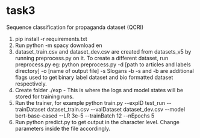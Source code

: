 # task3
Sequence classification for propaganda dataset (QCRI)

1. pip install -r requirements.txt 
2. Run python -m spacy download en
3. dataset_train.csv and dataset_dev.csv are created from datasets_v5 by running preprocess.py on it. To create a different 
dataset, run preprocess.py 
eg: python preprocess.py -d [path to articles and labels directory] -o [name of output file] -s Slogans -b
-s and -b are additional flags used to get binary label dataset and bio formatted dataset respectively. 
4. Create folder ./exp - This is where the logs and model states will be stored for training runs. 
5. Run the trainer, for example 
python train.py --expID test_run --trainDataset dataset_train.csv --valDataset dataset_dev.csv --model bert-base-cased --LR 3e-5 --trainBatch 12 --nEpochs 5
6. Run python predict.py to get output in the character level. Change parameters inside the file accordingly.
